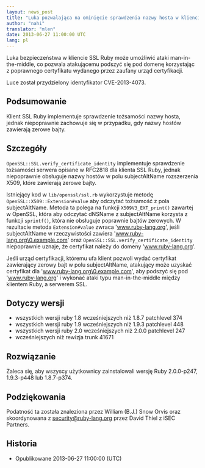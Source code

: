 ```yaml
---
layout: news_post
title: "Luka pozwalająca na ominięcie sprawdzenia nazwy hosta w kliencie SSL (CVE-2013-4073)"
author: "nahi"
translator: "mlen"
date: 2013-06-27 11:00:00 UTC
lang: pl
---
```


Luka bezpieczeństwa w kliencie SSL Ruby może umożliwić ataki man-in-the-middle,
co pozwala atakującemu podszyć się pod domenę korzystając z poprawnego
certyfikatu wydanego przez zaufany urząd certyfikacji.

Luce został przydzielony identyfikator CVE-2013-4073.

## Podsumowanie

Klient SSL Ruby implementuje sprawdzenie tożsamości nazwy hosta, jednak
niepoprawnie zachowuje się w przypadku, gdy nazwy hostów zawierają zerowe
bajty.

## Szczegóły

`OpenSSL::SSL.verify_certificate_identity` implementuje sprawdzenie tożsamości
serwera opisane w RFC2818 dla klienta SSL Ruby, jednak niepoprawnie obsługuje
nazwy hostów w polu subjectAltName rozszerzenia X509, które zawierają zerowe
bajty.

Istniejący kod w `lib/openssl/ssl.rb` wykorzystuje metodę
`OpenSSL::X509::Extension#value` aby odczytać tożsamość z pola subjectAltName.
Metoda ta polega na funkcji `X509V3_EXT_print()` zawartej w OpenSSL, która
aby odczytać dNSName z subjectAltName korzysta z funkcji `sprintf()`, która nie
obsługuje poprawnie bajtów zerowych. W rezultacie metoda `Extension#value`
zwraca 'www.ruby-lang.org', jeśli subjectAltName w rzeczywistości zawiera
'www.ruby-lang.org\0.example.com' oraz
`OpenSSL::SSL.verify_certificate_identity` niepoprawnie uznaje, że certyfikat
należy do domeny 'www.ruby-lang.org'.

Jeśli urząd certyfikacji, któremu ufa klient pozwoli wydać certyfikat
zawierający zerowy bajt w polu subjectAltName, atakujący może uzyskać
certyfikat dla 'www.ruby-lang.org\0.example.com', aby podszyć się pod
'www.ruby-lang.org' i wykonać ataki typu man-in-the-middle między klientem
Ruby, a serwerem SSL.

## Dotyczy wersji

 * wszystkich wersji ruby 1.8 wcześniejszych niż 1.8.7 patchlevel 374
 * wszystkich wersji ruby 1.9 wcześniejszych niż 1.9.3 patchlevel 448
 * wszystkich wersji ruby 2.0 wcześniejszych niż 2.0.0 patchlevel 247
 * wcześniejszych niż rewizja trunk 41671

## Rozwiązanie

Zaleca się, aby wszyscy użytkownicy zainstalowali wersję Ruby 2.0.0-p247,
1.9.3-p448 lub 1.8.7-p374.

## Podziękowania

Podatność ta została znaleziona przez William (B.J.) Snow Orvis oraz
skoordynowana z security@ruby-lang.org przez David Thiel z iSEC Partners.

## Historia

 * Opublikowane 2013-06-27 11:00:00 (UTC)
